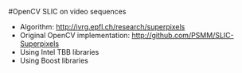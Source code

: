 #OpenCV SLIC on video sequences
- Algorithm: http://ivrg.epfl.ch/research/superpixels  
- Original OpenCV implementation: http://github.com/PSMM/SLIC-Superpixels
- Using Intel TBB libraries
- Using Boost libraries